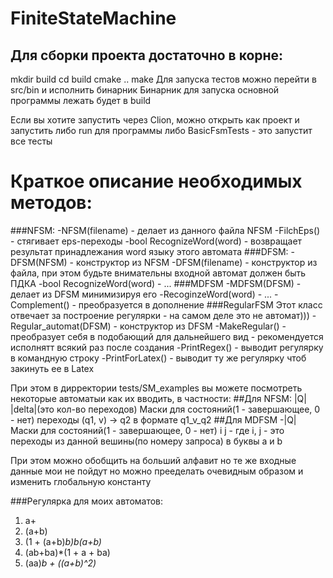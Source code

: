 # FiniteStateMachine

## Для сборки проекта достаточно в корне:
mkdir build
cd build
cmake ..
make
Для запуска тестов можно перейти в src/bin и исполнить бинарник
Бинарник для запуска основной программы лежать будет в build

Если вы хотите запустить через Clion, можно открыть как проект и запустить либо run для программы либо BasicFsmTests - это запустит все тесты

# Краткое описание необходимых методов:
###NFSM:
-NFSM(filename) - делает из данного файла NFSM
-FilchEps() - стягивает eps-переходы
-bool RecognizeWord(word) - возвращает результат принадлежания word языку этого автомата
###DFSM:
-DFSM(NFSM) - конструктор из NFSM
-DFSM(filename) - конструктор из файла, при этом будьте внимательны входной автомат должен быть ПДКА
-bool RecognizeWord(word) - ...
###MDFSM
-MDFSM(DFSM) - делает из DFSM минимизируя его
-RecoginzeWord(word) - ...
-Complement() - преобразуется в дополнение
###RegularFSM
Этот класс отвечает за построение регулярки - на самом деле это не автомат)))
-Regular_automat(DFSM) - конструктор из DFSM
-MakeRegular() - преобразует себя в подобающий для дальнейшего вид - рекомендуется исполнятт всякий раз после создания
-PrintRegex() - выводит регулярку в командную строку
-PrintForLatex() - выводит ту же регулярку чтоб закинуть ее в Latex

При этом в дирректории tests/SM_examples вы можете посмотреть некоторые автоматыи как их вводить, в частности:
##Для NFSM:
|Q| |delta|(это кол-во переходов) 
Маски для состояний(1 - завершающее, 0 - нет)
переходы (q1, v) -> q2 в формате q1_v_q2
##Для MDFSM
-|Q|
Маски для состояний(1 - завершающее, 0 - нет)
i j - где i, j - это переходы из данной вешины(по номеру запроса) в буквы a и b



При этом можно обобщить на больший алфавит но те же входные данные мои не пойдут но можно прееделать очевидным образом и изменить глобальную константу

###Регулярка для моих автоматов:
1. a+
2. (a+b)
3. (1 + (a+b)*b)b(a+b)*
4. (ab+ba)*(1 + a + ba)
5. (aa)*b + ((a+b)^2)*

